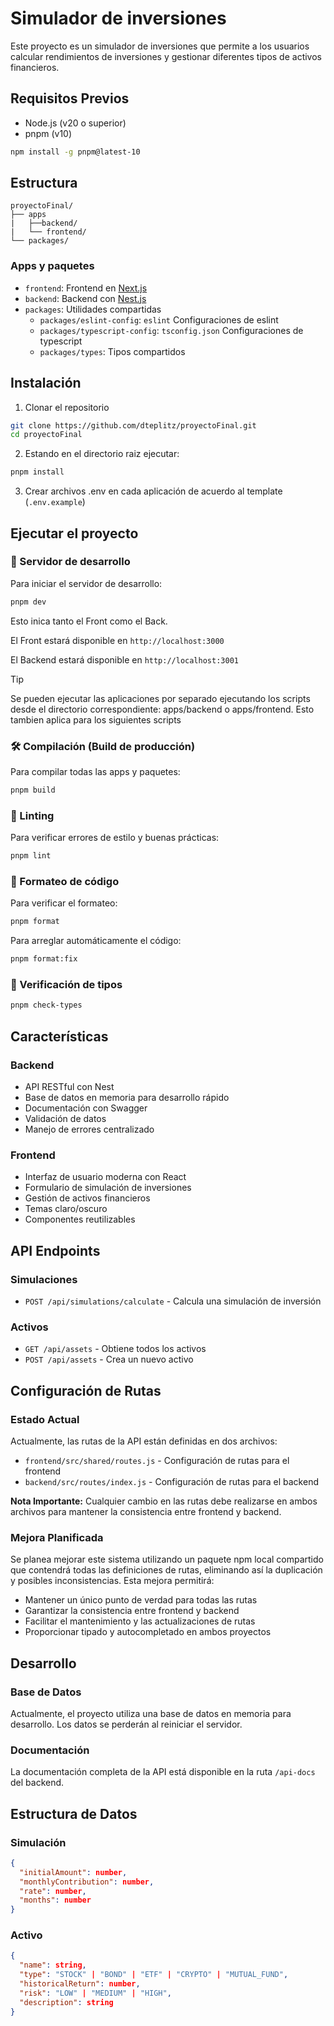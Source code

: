 # Simulador de inversiones

Este proyecto es un simulador de inversiones que permite a los usuarios calcular rendimientos de inversiones y gestionar diferentes tipos de activos financieros.

## Requisitos Previos

- Node.js (v20 o superior)
- pnpm (v10)

```bash
npm install -g pnpm@latest-10
```

## Estructura

```
proyectoFinal/
├── apps
|   ├──backend/
|   └── frontend/
└── packages/
```

### Apps y paquetes

- `frontend`: Frontend en [Next.js](https://nextjs.org/)
- `backend`: Backend con [Nest.js](https://nextjs.org/)
- `packages`: Utilidades compartidas
  - `packages/eslint-config`: `eslint` Configuraciones de eslint
  - `packages/typescript-config`: `tsconfig.json` Configuraciones de typescript
  - `packages/types`: Tipos compartidos

## Instalación

1. Clonar el repositorio

```bash
git clone https://github.com/dteplitz/proyectoFinal.git
cd proyectoFinal
```

2. Estando en el directorio raiz ejecutar:

```bash
pnpm install
```
3. Crear archivos .env en cada aplicación de acuerdo al template  (`.env.example`)

## Ejecutar el proyecto

### 🚀 Servidor de desarrollo

Para iniciar el servidor de desarrollo:

```sh
pnpm dev
```

Esto inica tanto el Front como el Back.

El Front estará disponible en `http://localhost:3000`

El Backend estará disponible en `http://localhost:3001`

> [!TIP]
> Se pueden ejecutar las aplicaciones por separado ejecutando los scripts desde el directorio correspondiente: apps/backend o apps/frontend.
> Esto tambien aplica para los siguientes scripts

### 🛠️ Compilación (Build de producción)

Para compilar todas las apps y paquetes:

```sh
pnpm build
```

### 🧹 Linting

Para verificar errores de estilo y buenas prácticas:

```sh
pnpm lint
```

### 🧼 Formateo de código

Para verificar el formateo:

```sh
pnpm format
```

Para arreglar automáticamente el código:
```sh
pnpm format:fix
```

### 🧪 Verificación de tipos

```sh
pnpm check-types
```

## Características

### Backend

- API RESTful con Nest
- Base de datos en memoria para desarrollo rápido
- Documentación con Swagger
- Validación de datos
- Manejo de errores centralizado

### Frontend

- Interfaz de usuario moderna con React
- Formulario de simulación de inversiones
- Gestión de activos financieros
- Temas claro/oscuro
- Componentes reutilizables

## API Endpoints

### Simulaciones

- `POST /api/simulations/calculate` - Calcula una simulación de inversión

### Activos

- `GET /api/assets` - Obtiene todos los activos
- `POST /api/assets` - Crea un nuevo activo

## Configuración de Rutas

### Estado Actual

Actualmente, las rutas de la API están definidas en dos archivos:

- `frontend/src/shared/routes.js` - Configuración de rutas para el frontend
- `backend/src/routes/index.js` - Configuración de rutas para el backend

**Nota Importante:** Cualquier cambio en las rutas debe realizarse en ambos archivos para mantener la consistencia entre frontend y backend.

### Mejora Planificada

Se planea mejorar este sistema utilizando un paquete npm local compartido que contendrá todas las definiciones de rutas, eliminando así la duplicación y posibles inconsistencias. Esta mejora permitirá:

- Mantener un único punto de verdad para todas las rutas
- Garantizar la consistencia entre frontend y backend
- Facilitar el mantenimiento y las actualizaciones de rutas
- Proporcionar tipado y autocompletado en ambos proyectos

## Desarrollo

### Base de Datos

Actualmente, el proyecto utiliza una base de datos en memoria para desarrollo. Los datos se perderán al reiniciar el servidor.

### Documentación

La documentación completa de la API está disponible en la ruta `/api-docs` del backend.

## Estructura de Datos

### Simulación

```json
{
  "initialAmount": number,
  "monthlyContribution": number,
  "rate": number,
  "months": number
}
```

### Activo

```json
{
  "name": string,
  "type": "STOCK" | "BOND" | "ETF" | "CRYPTO" | "MUTUAL_FUND",
  "historicalReturn": number,
  "risk": "LOW" | "MEDIUM" | "HIGH",
  "description": string
}
```
